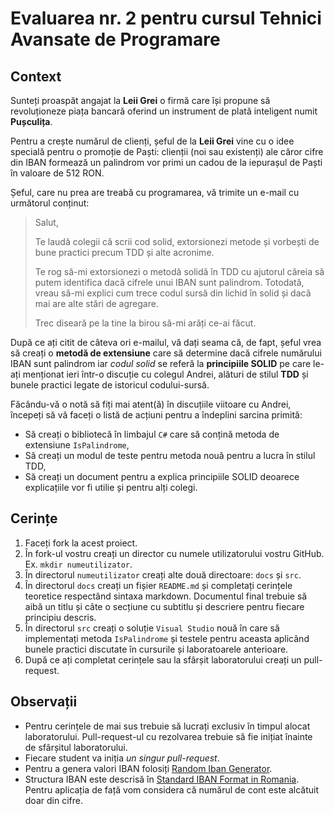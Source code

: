# Evaluarea nr. 2 pentru cursul Tehnici Avansate de Programare #

## Context ##
Sunteți proaspăt angajat la **Leii Grei** o firmă care își propune să revoluționeze piața bancară oferind un instrument de plată inteligent numit **Pușculița**.

Pentru a crește numărul de clienți, șeful de la **Leii Grei** vine cu o idee specială pentru o promoție de Paști: clienții (noi sau existenți) ale căror cifre din IBAN formează un palindrom vor primi un cadou de la iepurașul de Paști în valoare de 512 RON.

Șeful, care nu prea are treabă cu programarea, vă trimite un e-mail cu următorul conținut:
> Salut,
>
> Te laudă colegii că scrii cod solid, extorsionezi metode și vorbești de bune practici precum TDD și alte acronime.
>
> Te rog să-mi extorsionezi o metodă solidă în TDD cu ajutorul căreia să putem identifica dacă cifrele unui IBAN sunt palindrom. Totodată, vreau să-mi explici cum trece codul sursă din lichid în solid și dacă mai are alte stări de agregare.
>
> Trec diseară pe la tine la birou să-mi arăți ce-ai făcut.

După ce ați citit de câteva ori e-mailul, vă dați seama că, de fapt, șeful vrea să creați o **metodă de extensiune** care să determine dacă cifrele numărului IBAN sunt palindrom iar *codul solid* se referă la **principiile SOLID** pe care le-ați menționat ieri într-o discuție cu colegul Andrei, alături de stilul **TDD** și bunele practici legate de istoricul codului-sursă.

Făcându-vă o notă să fiți mai atent(ă) în discuțiile viitoare cu Andrei, începeți să vă faceți o listă de acțiuni pentru a îndeplini sarcina primită:
- Să creați o bibliotecă în limbajul `C#` care să conțină metoda de extensiune `IsPalindrome`,
- Să creați un modul de teste pentru metoda nouă pentru a lucra în stilul TDD,
- Să creați un document pentru a explica principiile SOLID deoarece explicațiile vor fi utilie și pentru alți colegi.


## Cerințe ##
  1. Faceți fork la acest proiect.
  2. În fork-ul vostru creați un director cu numele utilizatorului vostru GitHub. Ex. `mkdir numeutilizator`.
  3. În directorul `numeutilizator` creați alte două directoare: `docs` și `src`.
  4. În directorul `docs` creați un fișier `README.md` și completați cerințele teoretice respectând sintaxa markdown. Documentul final trebuie să aibă un titlu și câte o secțiune cu subtitlu și descriere pentru fiecare principiu descris.
  5. În directorul `src` creați o soluție `Visual Studio` nouă în care să implementați metoda `IsPalindrome` și testele pentru aceasta aplicând bunele practici discutate în cursurile și laboratoarele anterioare.
  6. După ce ați completat cerințele sau la sfârșit laboratorului creați un pull-request.
## Observații ##
  - Pentru cerințele de mai sus trebuie să lucrați exclusiv în timpul alocat laboratorului. Pull-request-ul cu rezolvarea trebuie să fie inițiat înainte de sfârșitul laboratorului.
  - Fiecare student va iniția *un singur pull-request*.
  - Pentru a genera valori IBAN folosiți [Random Iban Generator](http://www.randomiban.com/?country=Romania "Random Iban Generator").
  - Structura IBAN este descrisă în [Standard IBAN Format in Romania](https://bank.codes/iban/structure/romania/ "Standard IBAN Format in Romania"). Pentru aplicația de față vom considera că numărul de cont este alcătuit doar din cifre.
